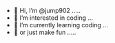- 👋 Hi, I’m @jump902 .....
- 👀 I’m interested in coding ...
- 🌱 I’m currently learning coding ...
- 🌱 or just make fun .....

<!---
jump902/jump902 is a ✨ special ✨ repository because its `README.md` (this file) appears on your GitHub profile.
You can click the Preview link to take a look at your changes.
--->
